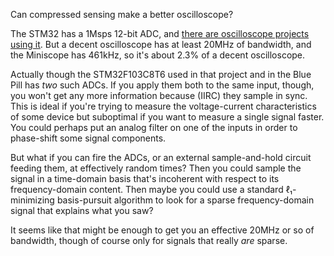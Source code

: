 Can compressed sensing make a better oscilloscope?

The STM32 has a 1Msps 12-bit ADC, and [there are oscilloscope projects
using it](https://tomeko.net/miniscope_v2c/).  But a decent
oscilloscope has at least 20MHz of bandwidth, and the Miniscope has
461kHz, so it's about 2.3% of a decent oscilloscope.

Actually though the STM32F103C8T6 used in that project and in the Blue
Pill has *two* such ADCs.  If you apply them both to the same input,
though, you won't get any more information because (IIRC) they sample
in sync.  This is ideal if you're trying to measure the
voltage-current characteristics of some device but suboptimal if you
want to measure a single signal faster.  You could perhaps put an
analog filter on one of the inputs in order to phase-shift some signal
components.

But what if you can fire the ADCs, or an external sample-and-hold
circuit feeding them, at effectively random times?  Then you could
sample the signal in a time-domain basis that's incoherent with
respect to its frequency-domain content.  Then maybe you could use a
standard ℓ₁-minimizing basis-pursuit algorithm to look for a sparse
frequency-domain signal that explains what you saw?

It seems like that might be enough to get you an effective 20MHz or so
of bandwidth, though of course only for signals that really *are* sparse.
